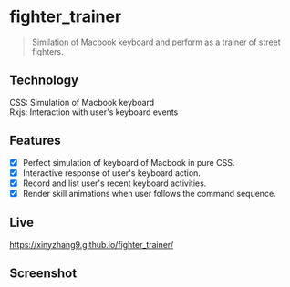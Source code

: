 # fighter_trainer
> Similation of Macbook keyboard and perform as a trainer of street fighters.

## Technology
CSS: Simulation of Macbook keyboard  
Rxjs: Interaction with user's keyboard events  

## Features
- [x] Perfect simulation of keyboard of Macbook in pure CSS.
- [x] Interactive response of user's keyboard action.
- [x] Record and list user's recent keyboard activities.
- [x] Render skill animations when user follows the command sequence.

## Live
https://xinyzhang9.github.io/fighter_trainer/

## Screenshot

